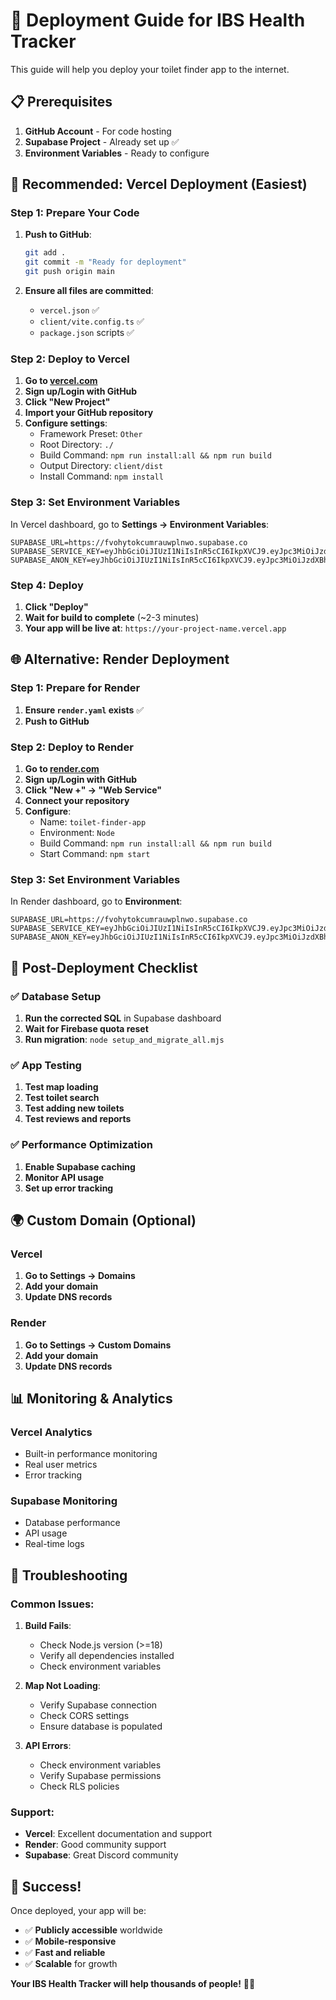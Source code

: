 # 🚀 Deployment Guide for IBS Health Tracker

This guide will help you deploy your toilet finder app to the internet.

## 📋 Prerequisites

1. **GitHub Account** - For code hosting
2. **Supabase Project** - Already set up ✅
3. **Environment Variables** - Ready to configure

## 🎯 Recommended: Vercel Deployment (Easiest)

### Step 1: Prepare Your Code

1. **Push to GitHub**:
   ```bash
   git add .
   git commit -m "Ready for deployment"
   git push origin main
   ```

2. **Ensure all files are committed**:
   - `vercel.json` ✅
   - `client/vite.config.ts` ✅
   - `package.json` scripts ✅

### Step 2: Deploy to Vercel

1. **Go to [vercel.com](https://vercel.com)**
2. **Sign up/Login with GitHub**
3. **Click "New Project"**
4. **Import your GitHub repository**
5. **Configure settings**:
   - Framework Preset: `Other`
   - Root Directory: `./`
   - Build Command: `npm run install:all && npm run build`
   - Output Directory: `client/dist`
   - Install Command: `npm install`

### Step 3: Set Environment Variables

In Vercel dashboard, go to **Settings → Environment Variables**:

```
SUPABASE_URL=https://fvohytokcumrauwplnwo.supabase.co
SUPABASE_SERVICE_KEY=eyJhbGciOiJIUzI1NiIsInR5cCI6IkpXVCJ9.eyJpc3MiOiJzdXBhYmFzZSIsInJlZiI6ImZ2b2h5dG9rY3VtcmF1d3BsbndvIiwicm9sZSI6InNlcnZpY2Vfcm9sZSIsImlhdCI6MTc1MTg5MDczOCwiZXhwIjoyMDY3NDY2NzM4fQ.nJIBMdMfRd7BB38zS43g40zfLTLGisXVvaKH6SZDvXw
SUPABASE_ANON_KEY=eyJhbGciOiJIUzI1NiIsInR5cCI6IkpXVCJ9.eyJpc3MiOiJzdXBhYmFzZSIsInJlZiI6ImZ2b2h5dG9rY3VtcmF1d3BsbndvIiwicm9sZSI6ImFub24iLCJpYXQiOjE3NTE4OTA3MzgsImV4cCI6MjA2NzQ2NjczOH0.nJZx7uUcM0U1Uj8eL8P1eR97OQLhfS3jUinT6K74utk
```

### Step 4: Deploy

1. **Click "Deploy"**
2. **Wait for build to complete** (~2-3 minutes)
3. **Your app will be live at**: `https://your-project-name.vercel.app`

## 🌐 Alternative: Render Deployment

### Step 1: Prepare for Render

1. **Ensure `render.yaml` exists** ✅
2. **Push to GitHub**

### Step 2: Deploy to Render

1. **Go to [render.com](https://render.com)**
2. **Sign up/Login with GitHub**
3. **Click "New +" → "Web Service"**
4. **Connect your repository**
5. **Configure**:
   - Name: `toilet-finder-app`
   - Environment: `Node`
   - Build Command: `npm run install:all && npm run build`
   - Start Command: `npm start`

### Step 3: Set Environment Variables

In Render dashboard, go to **Environment**:

```
SUPABASE_URL=https://fvohytokcumrauwplnwo.supabase.co
SUPABASE_SERVICE_KEY=eyJhbGciOiJIUzI1NiIsInR5cCI6IkpXVCJ9.eyJpc3MiOiJzdXBhYmFzZSIsInJlZiI6ImZ2b2h5dG9rY3VtcmF1d3BsbndvIiwicm9sZSI6InNlcnZpY2Vfcm9sZSIsImlhdCI6MTc1MTg5MDczOCwiZXhwIjoyMDY3NDY2NzM4fQ.nJIBMdMfRd7BB38zS43g40zfLTLGisXVvaKH6SZDvXw
SUPABASE_ANON_KEY=eyJhbGciOiJIUzI1NiIsInR5cCI6IkpXVCJ9.eyJpc3MiOiJzdXBhYmFzZSIsInJlZiI6ImZ2b2h5dG9rY3VtcmF1d3BsbndvIiwicm9sZSI6ImFub24iLCJpYXQiOjE3NTE4OTA3MzgsImV4cCI6MjA2NzQ2NjczOH0.nJZx7uUcM0U1Uj8eL8P1eR97OQLhfS3jUinT6K74utk
```

## 🔧 Post-Deployment Checklist

### ✅ Database Setup
1. **Run the corrected SQL** in Supabase dashboard
2. **Wait for Firebase quota reset**
3. **Run migration**: `node setup_and_migrate_all.mjs`

### ✅ App Testing
1. **Test map loading**
2. **Test toilet search**
3. **Test adding new toilets**
4. **Test reviews and reports**

### ✅ Performance Optimization
1. **Enable Supabase caching**
2. **Monitor API usage**
3. **Set up error tracking**

## 🌍 Custom Domain (Optional)

### Vercel
1. **Go to Settings → Domains**
2. **Add your domain**
3. **Update DNS records**

### Render
1. **Go to Settings → Custom Domains**
2. **Add your domain**
3. **Update DNS records**

## 📊 Monitoring & Analytics

### Vercel Analytics
- Built-in performance monitoring
- Real user metrics
- Error tracking

### Supabase Monitoring
- Database performance
- API usage
- Real-time logs

## 🚨 Troubleshooting

### Common Issues:

1. **Build Fails**:
   - Check Node.js version (>=18)
   - Verify all dependencies installed
   - Check environment variables

2. **Map Not Loading**:
   - Verify Supabase connection
   - Check CORS settings
   - Ensure database is populated

3. **API Errors**:
   - Check environment variables
   - Verify Supabase permissions
   - Check RLS policies

### Support:
- **Vercel**: Excellent documentation and support
- **Render**: Good community support
- **Supabase**: Great Discord community

## 🎉 Success!

Once deployed, your app will be:
- ✅ **Publicly accessible** worldwide
- ✅ **Mobile-responsive**
- ✅ **Fast and reliable**
- ✅ **Scalable** for growth

**Your IBS Health Tracker will help thousands of people!** 🚽📍 